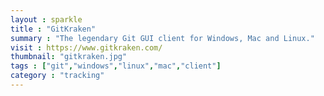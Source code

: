 ```yaml
---
layout : sparkle
title : "GitKraken"
summary : "The legendary Git GUI client for Windows, Mac and Linux."
visit : https://www.gitkraken.com/
thumbnail: "gitkraken.jpg"
tags : ["git","windows","linux","mac","client"]
category : "tracking"
---
```

